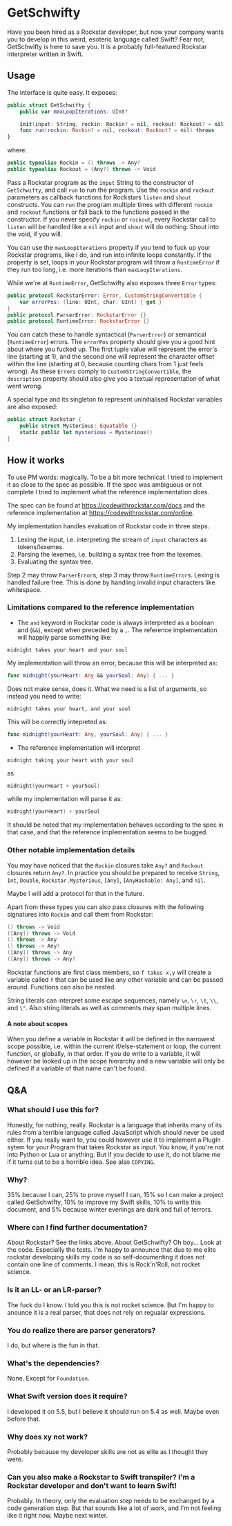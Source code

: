 # GetSchwifty

Have you been hired as a Rockstar developer, but now your company wants you to develop in this weird, esoteric language called Swift?
Fear not, GetSchwifty is here to save you.
It is a probably full-featured Rockstar interpreter written in Swift.

## Usage
The interface is quite easy.
It exposes:
```swift
public struct GetSchwifty {
    public var maxLoopIterations: UInt?

    init(input: String, rockin: Rockin? = nil, rockout: Rockout? = nil) throws
    func run(rockin: Rockin? = nil, rockout: Rockout? = nil) throws
}
```
where:
```swift
public typealias Rockin = () throws -> Any?
public typealias Rockout = (Any?) throws -> Void
```
Pass a Rockstar program as the `input` String to the constructor of `GetSchwifty`, and call `run` to run the program.
Use the `rockin` and `rockout` parameters as callback functions for Rockstars `listen` and `shout` constructs.
You can `run` the program multiple times with different `rockin` and `rockout` functions or fall back to the functions passed in the constructor.
If you never specify `rockin` or `rockout`, every Rockstar call to `listen` will be handled like a `nil` input and `shout` will do nothing.
Shout into the void, if you will.

You can use the `maxLoopIterations` property if you tend to fuck up your Rockstar programs, like I do, and run into infinite loops constantly.
If the property is set, loops in your Rockstar program will throw a `RuntimeError` if they run too long, i.e. more iterations than `maxLoopIterations`.

While we're at `RuntimeError`, GetSchwifty also exposes three `Error` types:
```swift
public protocol RockstarError: Error, CustomStringConvertible {
    var errorPos: (line: UInt, char: UInt) { get }
}
public protocol ParserError: RockstarError {}
public protocol RuntimeError: RockstarError {}
```
You can catch these to handle syntactical (`ParserError`) or semantical (`RuntimeError`) errors.
The `errorPos` property should give you a good hint about where you fucked up.
The first tuple value will represent the error's line (starting at 1), and the second one will represent the character offset within the line (starting at 0, because counting chars from 1 just feels wrong).
As these `Errors` comply to `CustomStringConvertible`, the `description` property should also give you a textual representation of what went wrong.

A special type and its singleton to represent uninitialised Rockstar variables are also exposed:
```swift
public struct Rockstar {
    public struct Mysterious: Equatable {}
    static public let mysterious = Mysterious()
}
```

## How it works
To use PM words: magically.
To be a bit more technical:
I tried to implement it as close to the spec as possible.
If the spec was ambiguous or not complete I tried to implement what the reference implementation does.

The spec can be found at https://codewithrockstar.com/docs and the reference implementation at https://codewithrockstar.com/online.

My implementation handles evaluation of Rockstar code in three steps.
1. Lexing the input, i.e. interpreting the stream of `input` characters as tokens/lexemes.
1. Parsing the lexemes, i.e. building a syntax tree from the lexemes.
1. Evaluating the syntax tree.

Step 2 may throw `ParserError`s, step 3 may throw `RuntimeError`s.
Lexing is handled failure free. This is done by handling invalid input characters like whitespace.

### Limitations compared to the reference implementation
* The `and` keyword in Rockstar code is always interpreted as a boolean and (`&&`), except when preceded by a `,`.
The reference implementation will happily parse something like:
```rockstar
midnight takes your heart and your soul
```
My implementation will throw an error, because this will be interpreted as:
```swift
func midnight(yourHeart: Any && yourSoul: Any) { ... }
```
Does not make sense, does it.
What we need is a list of arguments, so instead you need to write:
```rockstar
midnight takes your heart, and your soul
```
This will be correctly intepreted as:
```swift
func midnight(yourHeart: Any, yourSoul: Any) { ... }
```

* The reference implementation will interpret
```rockstar
midnight taking your heart with your soul
```
as
```swift
midnight(yourHeart + yourSoul)
```
while my implementation will parse it as:
```swift
midnight(yourHeart) + yourSoul
```
It should be noted that my implementation behaves according to the spec in that case, and that the reference implementation seems to be bugged.

### Other notable implementation details
You may have noticed that the `Rockin` closures take `Any?` and `Rockout` closures return `Any?`.
In practice you should be prepared to receive `String`, `Int`, `Double`, `Rockstar.Mysterious`, `[Any]`, `[AnyHashable: Any]`, and `nil`.

Maybe I will add a protocol for that in the future.

Apart from these types you can also pass closures with the following signatures into `Rockin` and call them from Rockstar:
```swift
() throws -> Void
([Any]) throws -> Void
() throws -> Any
() throws -> Any?
([Any]) throws -> Any
([Any]) throws -> Any?
```

Rockstar functions are first class members, so `f takes x,y` will create a variable called `f` that can be used like any other variable and can be passed around.
Functions can also be nested.

String literals can interpret some escape sequences, namely `\n`, `\r`, `\t`, `\\`, and `\"`.
Also string literals as well as comments may span multiple lines.

#### A note about scopes
When you define a variable in Rockstar it will be defined in the narrowest scope possible, i.e. within the current if/else-statement or loop, the current function, or globally, in that order.
If you do write to a variable, it will however be looked up in the scope hierarchy and a new variable will only be defined if a variable of that name can't be found.

## Q&A
### What should I use this for?
Honestly, for nothing, really. Rockstar is a language that inherits many of its rules from a terrible language called JavaScript which should never be used either.
If you really want to, you could however use it to implement a PlugIn sytem for your Program that takes Rockstar as input. You know, if you're not into Python or Lua or anything.
But if you decide to use it, do not blame me if it turns out to be a horrible idea. See also `COPYING`.

### Why?
35% because I can, 25% to prove myself I can, 15% so I can make a project called GetSchwifty, 10% to improve my Swift skills, 10% to write this document, and 5% because winter evenings are dark and full of terrors.

### Where can I find further documentation?
About Rockstar? See the links above. About GetSchwifty? Oh boy... Look at the code. Especially the tests. I'm happy to announce that due to me elite rockstar developing skills my code is so self-documenting it does not contain one line of comments. I mean, this is Rock'n'Roll, not rocket science.

### Is it an LL- or an LR-parser?
The fuck do I know. I told you this is not rocket science. But I'm happy to anounce it is a real parser, that does not rely on regualar expressions.

### You do realize there are parser generators?
I do, but where is the fun in that.

### What's the dependencies?
None. Except for `Foundation`.

### What Swift version does it require?
I developed it on 5.5, but I believe it should run on 5.4 as well. Maybe even before that.

### Why does xy not work?
Probably because my developer skills are not as elite as I thought they were.

### Can you also make a Rockstar to Swift transpiler? I'm a Rockstar developer and don't want to learn Swift!
Probably. In theory, only the evaluation step needs to be exchanged by a code generation step. But that sounds like a lot of work, and I'm not feeling like it right now. Maybe next winter.
